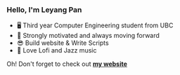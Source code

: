 ### Hello, I'm Leyang Pan
- 🖥️ Third year Computer Engineering student from UBC
- 💪 Strongly motivated and always moving forward
- 😎 Build website & Write Scripts
- 🎵 Love Lofi and Jazz music

Oh! Don't forget to check out **[my website](leyangpan.me)**
